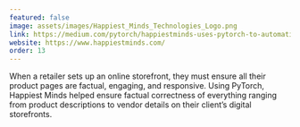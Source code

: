 ```yaml
---
featured: false
image: assets/images/Happiest_Minds_Technologies_Logo.png
link: https://medium.com/pytorch/happiestminds-uses-pytorch-to-automatically-extract-critical-product-information-for-a-large-us-8f033153eb2b?source=---------13-----------------------
website: https://www.happiestminds.com/
order: 13
---
```


When a retailer sets up an online storefront, they must ensure all their product pages are factual, engaging, and responsive. Using PyTorch, Happiest Minds helped ensure factual correctness of everything ranging from product descriptions to vendor details on their client’s digital storefronts.
